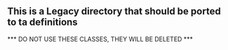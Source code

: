 ## This is a Legacy directory that should be ported to ta definitions 
*** DO NOT USE THESE CLASSES, THEY WILL BE DELETED ***
